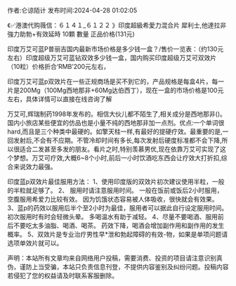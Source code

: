 <p>作者:仑谅陌计 发布时间:2024-04-28 01:02:05</p>
<p>《✅港澳代购薇信：６１４１_６１２２ 》印度超級希愛力混合片 犀利士,他達拉非 強力助勃+有效延時 10顆 數量 正品价格(131元) </p>
									<p>印度万艾可蓝P普丽吉国内最新市场价格是多少钱一盒？/售价一览表：（约130元左右）印度超级万艾可蓝钻双效多少钱一盒，国内购买印度超级万艾可双效片（10粒）价格折合‘RMB’200元左右，</p><p>印度万艾可蓝p双效片在一些正规商场是买不到它的，产品规格是每盒4片，每一片是200Mg（100Mg西地那非+60Mg达伯西丁），现在一盒的市场价格是100元左右，具体详情可以直接在线咨询了解</p><p></p><p>万艾可,辉瑞制药1998年发布的。相信大伙儿都不陌生了,相关成分是西地那非()。国内小旅店某些便宜的仿品也是小量不纯的西地那非加一点剂。优点:一个单词很hard,而且是三个种类中最硬的。如擎天柱一样,有最好的提硬疗效。最重要的是,一回发射后,不会有不应期。不管冷却时间有多长,每次发射后硬度标准都不会下降,所以很适合二发甚至多发的朋友。看片之时,特别羡慕男优,现在依靠万艾可实现了这个梦想。万艾可疗效,大概6~8个小时,前后一小时饮酒吃东西会让疗效大打折扣,综合来说效力最强。</p><p>印度蓝p双效片最佳服用方法：   1、使用印度版的双效片初次建议使用半粒，一般的半粒就足够了。   2、 服用时请注意服用时间。 一般在饭前或饭后2小时服用，空腹服用希爱力比较有效。 因为饥饿状态容易被人体吸收，很快就会有效果。   3、蓝p的药效以服用后半个至2小时为最佳，服用者可以据此自行设定服用时间。 初次服用时有时会轻微头晕。 多喝温水有助于减轻。   4、尽量不要喝酒、服用前后不要吃太多油脂、喝酒、喝茶。 药效下降，喝酒会增加副作用和副作用的发生概率。   5、双效片是专业治疗男性早*泄和勃起障碍的有效-物，如果是单项问题请选项单效片就可以。</p>				声明：本站所有文章均来自网络用户投稿，需要消费、投资的项目请注意识别真伪，谨防上当受骗，本站只负责信息刊登，不提供内容鉴别及纠纷问题。投稿内容若侵犯了您的权益请及时联系客服删除。				
